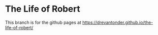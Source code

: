 # The Life of Robert

This branch is for the github pages at https://drevantonder.github.io/the-life-of-robert/
